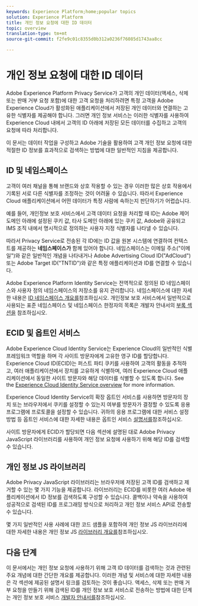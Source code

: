 ```yaml
---
keywords: Experience Platform;home;popular topics
solution: Experience Platform
title: 개인 정보 요청에 대한 ID 데이터
topic: overview
translation-type: tm+mt
source-git-commit: f2fe9c01c8355d0b312a0236f76085d1743aa8cc

---
```



# 개인 정보 요청에 대한 ID 데이터

Adobe Experience Platform Privacy Service가 고객의 개인 데이터(액세스, 삭제 또는 판매 거부 요청 포함)에 대한 고객 요청을 처리하려면 특정 고객을 Adobe Experience Cloud가 활성화된 애플리케이션에서 저장된 개인 데이터와 연결하는 고유한 식별자를 제공해야 합니다. 그러면 개인 정보 서비스는 이러한 식별자를 사용하여 Experience Cloud 내에서 고객의 ID 아래에 저장된 모든 데이터를 수집하고 고객의 요청에 따라 처리합니다.

이 문서는 데이터 작업을 구성하고 Adobe 기술을 활용하여 고객 개인 정보 요청에 대한 적절한 ID 정보를 효과적으로 검색하는 방법에 대한 일반적인 지침을 제공합니다.

## ID 및 네임스페이스

고객이 여러 채널을 통해 브랜드와 상호 작용할 수 있는 경우 이러한 많은 상호 작용에서 기록된 서로 다른 식별자를 조정하는 것이 어려울 수 있습니다. 따라서 Experience Cloud 애플리케이션에서 어떤 데이터가 특정 사람에 속하는지 판단하기가 어렵습니다.

예를 들어, 개인정보 보호 서비스에서 고객 데이터 요청을 처리할 때 ID는 Adobe 제어 도메인 아래에 설정된 쿠키 값, 타사 도메인 아래에 있는 쿠키 값, Adobe와 공유되고 IMS 조직 내에서 명시적으로 정의하는 사용자 지정 식별자를 나타낼 수 있습니다.

따라서 Privacy Service로 전송된 각 ID에는 ID 값을 원본 시스템에 연결하여 컨텍스트를 제공하는 **네임스페이스가** 함께 있어야 합니다. 네임스페이스는 이메일 주소(&quot;이메일&quot;)와 같은 일반적인 개념을 나타내거나 Adobe Advertising Cloud ID(&quot;AdCloud&quot;) 또는 Adobe Target ID(&quot;TNTID&quot;)와 같은 특정 애플리케이션과 ID를 연결할 수 있습니다.

Adobe Experience Platform Identity Service는 전역적으로 정의된 ID 네임스페이스와 사용자 정의 네임스페이스의 저장소를 유지 관리합니다. 네임스페이스에 대한 자세한 내용은 [ID 네임스페이스 개요를](https://www.adobe.io/apis/experienceplatform/home/profile-identity-segmentation/profile-identity-segmentation-services.html#!api-specification/markdown/narrative/technical_overview/identity_namespace_overview/identity_namespace_overview.md)참조하십시오. 개인정보 보호 서비스에서 일반적으로 사용되는 표준 네임스페이스 및 네임스페이스 한정자의 목록은 개발자 안내서의 [부록 섹션을](api/appendix.md) 참조하십시오.

## ECID 및 옵트인 서비스

Adobe Experience Cloud Identity Service는 Experience Cloud의 일반적인 식별 프레임워크 역할을 하며 각 사이트 방문자에게 고유한 영구 ID를 할당합니다. Experience Cloud ID(ECID)는 퍼스트 파티 쿠키를 사용하여 고객의 활동을 추적하고, 여러 애플리케이션에서 장치를 고유하게 식별하며, 여러 Experience Cloud 애플리케이션에서 동일한 사이트 방문자와 해당 데이터를 식별할 수 있도록 합니다. See the [Experience Cloud Identity Service overview](https://docs.adobe.com/content/help/en/id-service/using/intro/overview.html) for more information.

Experience Cloud Identity Service의 확장 옵트인 서비스를 사용하면 방문자의 장치 또는 브라우저에서 쿠키를 설정할 수 있는지 여부를 방문자가 결정할 수 있도록 응용 프로그램에 프로토콜을 설정할 수 있습니다. 귀하의 응용 프로그램에 대한 서비스 설정 방법 등 옵트인 서비스에 대한 자세한 내용은 옵트인 서비스 [설명서를](https://docs.adobe.com/content/help/en/id-service/using/implementation/opt-in-service/optin-overview.html)참조하십시오.

사이트 방문자에게 ECID가 할당되면 다음 섹션에 설명된 대로 Adobe Privacy JavaScript 라이브러리를 사용하여 개인 정보 요청에 사용하기 위해 해당 ID를 검색할 수 있습니다.

## 개인 정보 JS 라이브러리

Adobe Privacy JavaScript 라이브러리는 브라우저에 저장된 고객 ID를 검색하고 제거할 수 있는 몇 가지 기능을 제공합니다. 라이브러리는 ECID를 비롯한 여러 Adobe 애플리케이션에서 ID 정보를 검색하도록 구성할 수 있습니다. 콜백이나 약속을 사용하여 성공적으로 검색된 ID를 프로그래밍 방식으로 처리하고 개인 정보 서비스 API로 전송할 수 있습니다.

몇 가지 일반적인 사용 사례에 대한 코드 샘플을 포함하여 개인 정보 JS 라이브러리에 대한 자세한 내용은 개인 정보 JS [라이브러리 개요를](js-library.md)참조하십시오.

## 다음 단계

이 문서에서는 개인 정보 요청에 사용하기 위해 고객 ID 데이터를 검색하는 것과 관련된 주요 개념에 대한 간단한 개요를 제공합니다. 이러한 개념 및 서비스에 대한 자세한 내용은 각 섹션에 제공된 설명서 링크를 검토하는 것이 좋습니다. 액세스, 삭제 또는 판매 거부 요청을 만들기 위해 검색된 ID를 개인 정보 보호 서비스로 전송하는 방법에 대한 단계는 개인 정보 보호 서비스 [개발자 안내서를](api/getting-started.md)참조하십시오.